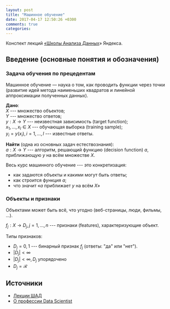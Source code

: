 ```yaml
---
layout: post
title: "Машинное обучение"
date: 2017-04-17 12:50:26 +0300
comments: true
categories:
---
```


Конспект лекций [«Школы Анализа Данных](https://yandexdataschool.ru/)» Яндекса.

## Введение (основные понятия и обозначения)

### Задача обучения по прецедентам

Машинное обучение — наука о том, как проводить функции через точки (развитие идей метода наименьших квадратов и линейной аппроксимации полученных данных).

<!--more-->

__Дано__:<br>
$X$ --- множество объектов;<br>
$Y$ --- множество ответов;<br>
$y: X \rightarrow Y$ --- неизвестная зависимость (target function);<br>
${x_1, \dots, x_l} \in X$ --- обучающая выборка (training sample);<br>
$y_i = y(x_i), i = 1, \dots, l$ --- известные ответы.

__Найти__ (одна из основных задач естествознания):<br>
$a: X \rightarrow Y$ --- алгоритм, решающий функцию (decision function) $a$, приближающую $y$ на всём множестве $X$.

Весь курс машинного обучение --- это конкретизация:

- как задаются объекты и какими могут быть ответы;
- как строится функция $a$;
- что значит «$a$ приближает $y$ на всём $X$»

### Объекты и признаки

Объектами может быть всё, что угодно (веб-страницы, люди, фильмы, ...).

$f_j : X \rightarrow D_j, j = 1, ..., n$ --- признаки (features), характеризующие объект.

Типы признаков:

- $D_j = {0, 1}$ --- бинарный признак $f_j$ (ответы: "да" или "нет").
- $|D_j| < \infty$
- $|D_j| < \infty, D_j$ упорядочено
- $D_j = \mathcal{R}$


## Источники

- [Лекции ШАД](http://rutracker.org/forum/tracker.php?nm=%D1%88%D0%BA%D0%BE%D0%BB%D0%B0%20%D0%B0%D0%BD%D0%B0%D0%BB%D0%B8%D0%B7%D0%B0%20%D0%B4%D0%B0%D0%BD%D0%BD%D1%8B%D1%85)
- [О профессии Data Scientist](https://hbr.org/2012/10/data-scientist-the-sexiest-job-of-the-21st-century)